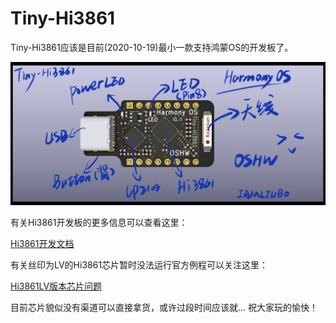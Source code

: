 # Tiny-Hi3861

Tiny-Hi3861应该是目前(2020-10-19)最小一款支持鸿蒙OS的开发板了。

![Tiny-Hi3861](https://github.com/imliubo/Tiny-Hi3861/blob/main/1.Hardware/Tiny-Hi3861.png)


有关Hi3861开发板的更多信息可以查看这里：

[Hi3861开发文档](https://gitee.com/openharmony/docs/blob/master/quick-start/Hi3861%E5%BC%80%E5%8F%91%E6%9D%BF.md)


有关丝印为LV的Hi3861芯片暂时没法运行官方例程可以关注这里：

[Hi3861LV版本芯片问题](https://gitee.com/openharmony/docs/issues/I1YQ05?from=project-issue)


目前芯片貌似没有渠道可以直接拿货，或许过段时间应该就...   祝大家玩的愉快！